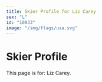 ```yaml
---
title: Skier Profile for Liz Carey
sex: "L"
id: "10033"
image: "/img/flags/usa.svg" 
---
```


# Skier Profile

This page is for: Liz Carey.
    